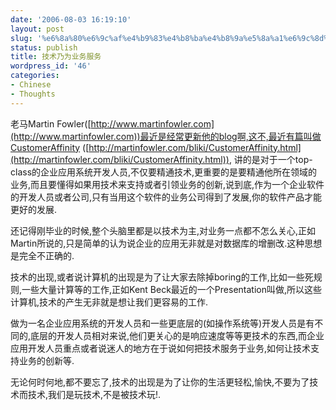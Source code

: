 ```yaml
---
date: '2006-08-03 16:19:10'
layout: post
slug: '%e6%8a%80%e6%9c%af%e4%b9%83%e4%b8%ba%e4%b8%9a%e5%8a%a1%e6%9c%8d%e5%8a%a1'
status: publish
title: 技术乃为业务服务
wordpress_id: '46'
categories:
- Chinese
- Thoughts
---
```





老马Martin Fowler([http://www.martinfowler.com](http://www.martinfowler.com))最近是经常更新他的blog啊,这不,最近有篇叫做CustomerAffinity ([http://martinfowler.com/bliki/CustomerAffinity.html](http://martinfowler.com/bliki/CustomerAffinity.html)), 讲的是对于一个top-class的企业应用系统开发人员,不仅要精通技术,更重要的是要精通他所在领域的业务,而且要懂得如果用技术来支持或者引领业务的创新,说到底,作为一个企业软件的开发人员或者公司,只有当用这个软件的业务公司得到了发展,你的软件产品才能更好的发展.




还记得刚毕业的时候,整个头脑里都是以技术为主,对业务一点都不怎么关心,正如Martin所说的,只是简单的认为说企业的应用无非就是对数据库的增删改.这种思想是完全不正确的.




技术的出现,或者说计算机的出现是为了让大家去除掉boring的工作,比如一些死规则,一些大量计算等的工作,正如Kent Beck最近的一个Presentation叫做<Ease At Work>,所以这些计算机,技术的产生无非就是想让我们更容易的工作.




做为一名企业应用系统的开发人员和一些更底层的(如操作系统等)开发人员是有不同的,底层的开发人员相对来说,他们更关心的是响应速度等等更技术的东西,而企业应用开发人员重点或者说迷人的地方在于说如何把技术服务于业务,如何让技术支持业务的创新等.




无论何时何地,都不要忘了,技术的出现是为了让你的生活更轻松,愉快,不要为了技术而技术,我们是玩技术,不是被技术玩!.






